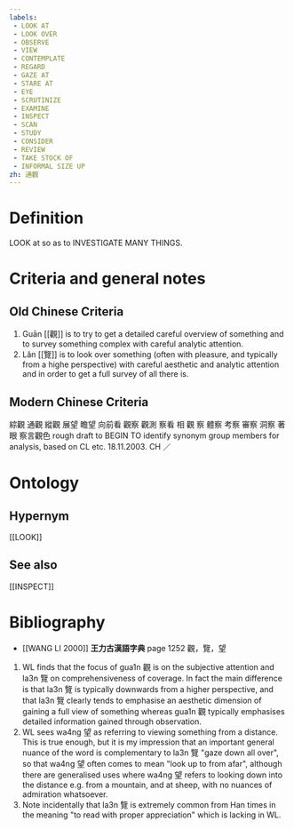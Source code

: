 ```yaml
---
labels: 
 - LOOK AT
 - LOOK OVER
 - OBSERVE
 - VIEW
 - CONTEMPLATE
 - REGARD
 - GAZE AT
 - STARE AT
 - EYE
 - SCRUTINIZE
 - EXAMINE
 - INSPECT
 - SCAN
 - STUDY
 - CONSIDER
 - REVIEW
 - TAKE STOCK OF
 - INFORMAL SIZE UP
zh: 通觀
---
```


# Definition
LOOK at so as to INVESTIGATE MANY THINGS.
# Criteria and general notes
## Old Chinese Criteria
1. Guān [[觀]] is to try to get a detailed careful overview of something and to survey something complex with careful analytic attention.
2. Lǎn [[覽]] is to look over something (often with pleasure, and typically from a highe perspective) with careful aesthetic and analytic attention and in order to get a full survey of all there is.
## Modern Chinese Criteria
綜觀
通觀
縱觀
展望
瞻望
向前看
觀察
觀測
察看
相
觀
察
體察
考察
審察
洞察
著眼
察言觀色
rough draft to BEGIN TO identify synonym group members for analysis, based on CL etc. 18.11.2003. CH ／
# Ontology

## Hypernym
[[LOOK]]
## See also
[[INSPECT]]
# Bibliography
- [[WANG LI 2000]]
**王力古漢語字典** page 1252
觀，覽，望
1. WL finds that the focus of gua1n 觀 is on the subjective attention and la3n 覽 on comprehensiveness of coverage.  In fact the main difference is that la3n 覽 is typically downwards from a higher perspective, and that la3n 覽 clearly tends to emphasise an aesthetic dimension of gaining a full view of something whereas gua1n 觀 typically emphasises detailed information gained through observation.
2. WL sees wa4ng 望 as referring to viewing something from a distance.  This is true enough, but it is my impression that an important general nuance of the word is complementary to la3n 覽 "gaze down all over", so that wa4ng 望 often comes to mean "look up to from afar", although there are generalised uses where wa4ng 望 refers to looking down into the distance e.g. from a mountain, and at sheep, with no nuances of admiration whatsoever.
3. Note incidentally that la3n 覽 is extremely common from Han times in the meaning "to read with proper appreciation" which is lacking in WL.